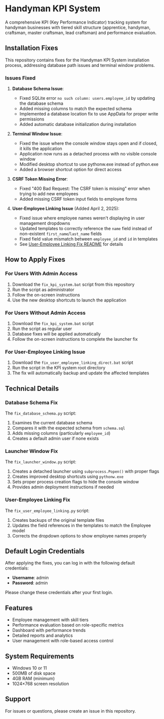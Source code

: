 # Handyman KPI System

A comprehensive KPI (Key Performance Indicator) tracking system for handyman businesses with tiered skill structure (apprentice, handyman, craftsman, master craftsman, lead craftsman) and performance evaluation.

## Installation Fixes

This repository contains fixes for the Handyman KPI System installation process, addressing database path issues and terminal window problems.

### Issues Fixed

1. **Database Schema Issue**: 
   - Fixed SQLite error `no such column: users.employee_id` by updating the database schema
   - Added missing columns to match the expected schema
   - Implemented a database location fix to use AppData for proper write permissions
   - Added automatic database initialization during installation

2. **Terminal Window Issue**:
   - Fixed the issue where the console window stays open and if closed, it kills the application
   - Application now runs as a detached process with no visible console window
   - Modified desktop shortcut to use pythonw.exe instead of python.exe
   - Added a browser shortcut option for direct access

3. **CSRF Token Missing Error**:
   - Fixed "400 Bad Request: The CSRF token is missing" error when trying to add new employees
   - Added missing CSRF token input fields to employee forms

4. **User-Employee Linking Issue** (Added April 2, 2025):
   - Fixed issue where employee names weren't displaying in user management dropdowns
   - Updated templates to correctly reference the `name` field instead of non-existent `first_name`/`last_name` fields
   - Fixed field value mismatch between `employee_id` and `id` in templates
   - See [User-Employee Linking Fix README](fixes/README-user-employee-linking-fix.md) for details

## How to Apply Fixes

### For Users With Admin Access

1. Download the `fix_kpi_system.bat` script from this repository
2. Run the script as administrator
3. Follow the on-screen instructions
4. Use the new desktop shortcuts to launch the application

### For Users Without Admin Access

1. Download the `fix_kpi_system.bat` script
2. Run the script as regular user
3. Database fixes will be applied automatically
4. Follow the on-screen instructions to complete the launcher fix

### For User-Employee Linking Issue

1. Download the `fix_user_employee_linking_direct.bat` script
2. Run the script in the KPI system root directory
3. The fix will automatically backup and update the affected templates

## Technical Details

### Database Schema Fix

The `fix_database_schema.py` script:

1. Examines the current database schema
2. Compares it with the expected schema from `schema.sql`
3. Adds missing columns (particularly `employee_id`)
4. Creates a default admin user if none exists

### Launcher Window Fix

The `fix_launcher_window.py` script:

1. Creates a detached launcher using `subprocess.Popen()` with proper flags
2. Creates improved desktop shortcuts using `pythonw.exe`
3. Sets proper process creation flags to hide the console window
4. Provides admin deployment instructions if needed

### User-Employee Linking Fix

The `fix_user_employee_linking.py` script:

1. Creates backups of the original template files
2. Updates the field references in the templates to match the Employee model
3. Corrects the dropdown options to show employee names properly

## Default Login Credentials

After applying the fixes, you can log in with the following default credentials:

- **Username**: admin
- **Password**: admin

Please change these credentials after your first login.

## Features

- Employee management with skill tiers
- Performance evaluation based on role-specific metrics
- Dashboard with performance trends
- Detailed reports and analytics
- User management with role-based access control

## System Requirements

- Windows 10 or 11
- 500MB of disk space
- 4GB RAM (minimum)
- 1024×768 screen resolution

## Support

For issues or questions, please create an issue in this repository.
